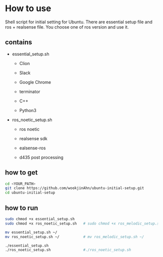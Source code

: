 # How to use

Shell script for initial setting for Ubuntu.
There are essential setup file and ros + realsense file.
You choose one of ros version and use it.


## contains
- essential_setup.sh

  + Clion
  
  + Slack
  
  + Google Chrome
  
  + terminator
  
  + C++
  
  + Python3
  
  
- ros_noetic_setup.sh

  + ros noetic
  
  + realsense sdk
  
  + ealsense-ros
  
  + d435 post processing


## how to get

```bash
cd <YOUR_PATH>
git clone https://github.com/wookjinAhn/ubuntu-initial-setup.git
cd ubuntu-initial-setup
```


## how to run

```bash
sudo chmod +x essential_setup.sh
sudo chmod +x ros_noetic_setup.sh   # sudo chmod +x ros_melodic_setup.sh

mv essential_setup.sh ~/
mv ros_noetic_setup.sh ~/           # mv ros_melodic_setup.sh ~/

./essential_setup.sh
./ros_noetic_setup.sh               #./ros_noetic_setup.sh
```
